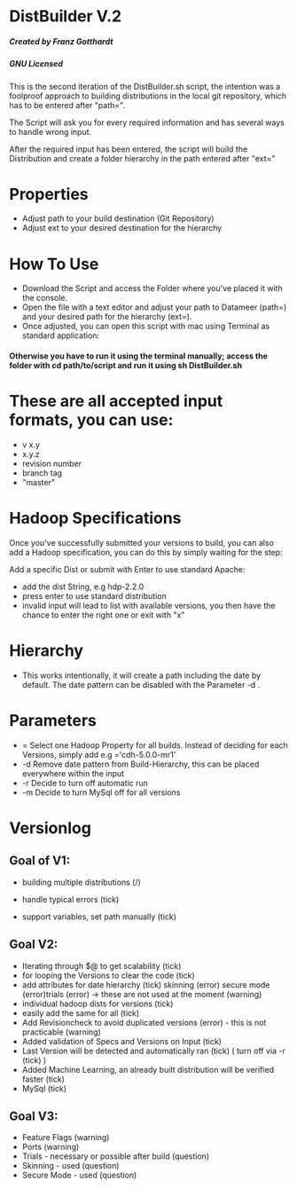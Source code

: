 # DistBuilder V.2
##### Created by Franz Gotthardt
##### GNU Licensed

This is the second iteration of the DistBuilder.sh script, the intention was a foolproof approach to building distributions in the local git repository, which has to be entered after "path=".

The Script will ask you for every required information and has several ways to handle wrong input.

After the required input has been entered, the script will build the Distribution and create a folder hierarchy in the path entered after "ext="

# Properties

* Adjust path to your build destination (Git Repository)
* Adjust ext to your desired destination for the hierarchy
 
# How To Use

* Download the Script and access the Folder where you've placed it with the console. 
* Open the file with a text editor and adjust your path to Datameer (path=) and your desired path for the hierarchy (ext=).
* Once adjusted, you can open this script with mac using Terminal as standard application:
 
#### Otherwise you have to run it using the terminal manually; access the folder with cd path/to/script and run it using sh DistBuilder.sh

# These are all accepted input formats, you can use:

* v x.y
* x.y.z
* revision number
* branch tag
* "master"

# Hadoop Specifications

Once you've successfully submitted your versions to build, you can also add a Hadoop specification, you can do this by simply waiting for the step:

Add a specific Dist or submit with Enter to use standard Apache:

* add the dist String, e.g hdp-2.2.0
* press enter to use standard distribution
* invalid input will lead to list with available versions, you then have the chance to enter the right one or exit with "x"

# Hierarchy

* This works intentionally, it will create a path including the date by default. The date pattern can be disabled with the Parameter -d .

 
# Parameters
 
* = Select one Hadoop Property for all builds. Instead of deciding for each Versions, simply add e.g ='cdh-5.0.0-mr1'
* -d Remove date pattern from Build-Hierarchy, this can be placed everywhere within the input
* -r Decide to turn off automatic run
* -m Decide to turn MySql off for all versions
 
# Versionlog
## Goal of V1:

* building multiple distributions (/)
+ handle typical errors (tick)
* support variables, set path manually (tick)
 
## Goal V2:

+ Iterating through $@ to get scalability (tick)
+ for looping the Versions to clear the code (tick)
+ add attributes for date hierarchy (tick) skinning (error) secure mode (error)trials (error) -> these are not used at the moment (warning)
+ individual hadoop dists for versions (tick)
+ easily add the same for all (tick)
+ Add Revisioncheck to avoid duplicated versions (error) - this is not practicable (warning)
+ Added validation of Specs and Versions on Input (tick)
+ Last Version will be detected and automatically ran (tick) ( turn off via -r (tick) )
+ Added Machine Learning, an already built distribution will be verified faster (tick)
+ MySql (tick)

## Goal V3: 

* Feature Flags (warning)
* Ports (warning)
* Trials - necessary or possible after build (question)
* Skinning - used (question)
* Secure Mode - used (question)
